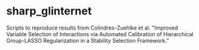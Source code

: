 # sharp_glinternet
Scripts to reproduce results from Colindres-Zuehlke et al. "Improved Variable Selection of Interactions via Automated Calibration of Hierarchical Group-LASSO Regularization in a Stability Selection Framework.”
